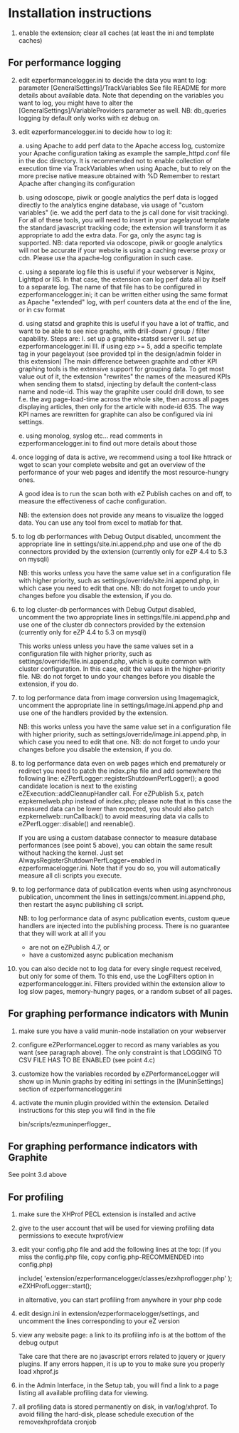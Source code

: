 Installation instructions
=========================

1. enable the extension; clear all caches (at least the ini and template caches)


For performance logging
-----------------------

2. edit ezperformancelogger.ini to decide the data you want to log:
   parameter [GeneralSettings]/TrackVariables
   See file README for more details about available data.
   Note that depending on the variables you want to log, you might have to alter
   the [GeneralSettings]/VariableProviders parameter as well.
   NB: db_queries logging by default only works with ez debug on.


3. edit ezperformancelogger.ini to decide how to log it:

    a. using Apache
      to add perf data to the Apache access log, customize your Apache configuration
      taking as example the sample_httpd.conf file in the doc directory.
      It is recommended not to enable collection of execution time via
      TrackVariables when using Apache, but to rely on the more precise native
      measure obtained with %D
      Remember to restart Apache after changing its configuration

    b. using odoscope, piwik or google analytics
      the perf data is logged directly to the analytics engine database, via usage
      of "custom variables" (ie. we add the perf data to the js call done for visit
      tracking). For all of these tools, you will need to insert in your pagelayout
      template the standard javascript tracking code; the extension will transform
      it as appropriate to add the extra data.
      For ga, only the async tag is supported.
      NB: data reported via odoscope, piwik or google analytics will not be accurate
      if your website is using a caching reverse proxy or cdn. Please use tha apache-log
      configuration in such case.

    c. using a separate log file
      this is useful if your webserver is Nginx, Lighttpd or IIS. In that case, the
      extension can log perf data all by itself to a separate log. The name of that
      file has to be configured in ezperformancelogger.ini; it can be written either
      using the same format as Apache "extended" log, with perf counters data at the
      end of the line, or in csv format

    d. using statsd and graphite
      this is useful if you have a lot of traffic, and want to be able to see nice
      graphs, with drill-down / group / filter capability.
      Steps are:
      I. set up a graphite+statsd server
      II. set up ezperformancelogger.ini
      III. if using ezp >= 5, add a specific template tag in your pagelayout (see provided
           tpl in the design/admin folder in this extension)
      The main difference between graphite and other KPI graphing tools is the extensive
      support for grouping data. To get most value out of it, the extension "rewrites" the
      names of the measured KPIs when sending them to statsd, injecting by default the
      content-class name and node-id. This way the graphite user could drill down, to see
      f.e. the avg page-load-time across the whole site, then across all pages displaying
      articles, then only for the article with node-id 635.
      The way KPI names are rewritten for graphite can also be configured via ini settings.

    e. using monolog, syslog etc...
      read comments in ezperformancelogger.ini to find out more details about those


4. once logging of data is active, we recommend using a tool like httrack or
   wget to scan your complete website and get an overview of the performance
   of your web pages and identify the most resource-hungry ones.

   A good idea is to run the scan both with eZ Publish caches on and off, to
   measure the effectiveness of cache configuration.

   NB: the extension does not provide any means to visualize the logged data.
   You can use any tool from excel to matlab for that.


5. to log db performances with Debug Output disabled, uncomment the
   appropriate line in settings/site.ini.append.php and use one of the db
   connectors provided by the extension (currently only for eZP 4.4 to 5.3 on mysqli)

   NB: this works unless you have the same value set in a configuration file
   with higher priority, such as settings/override/site.ini.append.php, in
   which case you need to edit that one. NB: do not forget to undo your changes
   before you disable the extension, if you do.


6. to log cluster-db performances with Debug Output disabled, uncomment the two
   appropriate lines in settings/file.ini.append.php and use one of the cluster db
   connectors provided by the extension (currently only for eZP 4.4 to 5.3 on mysqli)

   This works unless unless you have the same values set in a configuration file
   with higher priority, such as settings/override/file.ini.append.php, which is
   quite common with cluster configuration. In this case, edit the values in the
   higher-priority file. NB: do not forget to undo your changes before you disable
   the extension, if you do.


7. to log performance data from image conversion using Imagemagick, uncomment the
    appropriate line in settings/image.ini.append.php and use one of the handlers
    provided by the extension.

   NB: this works unless you have the same value set in a configuration file
   with higher priority, such as settings/override/image.ini.append.php, in
   which case you need to edit that one. NB: do not forget to undo your changes
   before you disable the extension, if you do.


8. to log performance data even on web pages which end prematurely or redirect
   you need to patch the index.php file and add somewhere the following line:
      eZPerfLogger::registerShutdownPerfLogger();
   a good candidate location is next to the existing eZExecution::addCleanupHandler call.
   For eZPublish 5.x, patch ezpkernelweb.php instead of index.php;
   please note that in this case the measured data can be lower than expected,
   you should also patch ezpkernelweb::runCallback() to avoid measuring data
   via calls to eZPerfLogger::disable() and reenable().

   If you are using a custom database connector to measure database performances
   (see point 5 above), you can obtain the same result without hacking the kernel.
   Just set
       AlwaysRegisterShutdownPerfLogger=enabled
   in ezperformacelogger.ini.
   Note that if you do so, you will automatically measure all cli scripts you execute.


9. to log performance data of publication events when using asynchronous publication,
   uncomment the lines in settings/comment.ini.append.php, then restart the async
   publishing cli script.

   NB: to log performance data of async publication events, custom queue handlers are injected
   into the publishing process.
   There is no guarantee that they will work at all if you
   - are not on eZPublish 4.7, or
   - have a customized async publication mechanism


10. you can also decide not to log data for every single request received, but only for
   some of them. To this end, use the LogFilters option in ezperformancelogger.ini.
   Filters provided within the extension allow to log slow pages, memory-hungry pages,
   or a random subset of all pages.


For graphing performance indicators with Munin
----------------------------------------------

1. make sure you have a valid munin-node installation on your webserver

2. configure eZPerformanceLogger to record as many variables as you want (see
   paragraph above).
   The only constraint is that LOGGING TO CSV FILE HAS TO BE ENABLED (see point 4.c)

3. customize how the variables recorded by eZPerformanceLogger will show up
   in Munin graphs by editing ini settings in the [MuninSettings] section of
   ezperformancelogger.ini

4. activate the munin plugin provided within the extension.
   Detailed instructions for this step you will find in the file

   bin/scripts/ezmuninperflogger_


For graphing performance indicators with Graphite
-------------------------------------------------

See point 3.d above


For profiling
-------------

1. make sure the XHProf PECL extension is installed and active

2. give to the user account that will be used for viewing profiling data permissions
   to execute hxprof/view

3. edit your config.php file and add the following lines at the top:
   (if you miss the config.php file, copy config.php-RECOMMENDED into config.php)

   include( 'extension/ezperformancelogger/classes/ezxhproflogger.php' );
   eZXHProfLogger::start();

   in alternative, you can start profiling from anywhere in your php code

4. edit design.ini in extension/ezperformacelogger/settings, and uncomment the
   lines corresponding to your eZ version

5. view any website page: a link to its profiling info is at the bottom of the debug output

   Take care that there are no javascript errors related to jquery or jquery plugins.
   If any errors happen, it is up to you to make sure you properly load xhprof.js

6. in the Admin Interface, in the Setup tab, you will find a link to a page listing
   all available profiling data for viewing.

7. all profiling data is stored permanently on disk, in var/log/xhprof. To avoid
   filling the hard-disk, please schedule execution of the removexhprofdata cronjob
